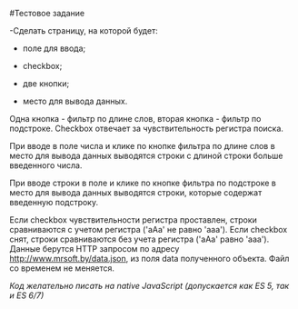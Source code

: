 #Тестовое задание

-Сделать страницу, на которой будет:

+ поле для ввода;

+ checkbox;

+ две кнопки;

+ место для вывода данных.

Одна кнопка - фильтр по длине слов, вторая кнопка - фильтр по подстроке. Checkbox отвечает за чувствительность регистра поиска.

При вводе в поле числа и клике по кнопке фильтра по длине слов в место для вывода данных выводятся строки с длиной строки больше введенного числа.

При вводе строки в поле и клике по кнопке фильтра по подстроке в место для вывода данных выводятся строки, которые содержат введенную подстроку.

Если checkbox чувствительности регистра проставлен, строки сравниваются с учетом регистра ('aAa' не равно 'aaa'). Если checkbox снят, строки сравниваются без учета регистра ('aAa' равно 'aaa'). Данные берутся HTTP запросом по адресу http://www.mrsoft.by/data.json, из поля data полученного объекта. Файл со временем не меняется.

*Код желательно писать на native JavaScript (допускается как ES 5, так и ES 6/7)*
